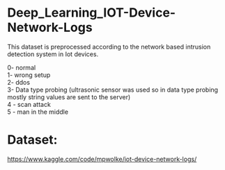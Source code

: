 # Deep_Learning_IOT-Device-Network-Logs
This dataset is preprocessed according to the network based intrusion detection system in Iot devices.

0- normal <br />
1- wrong setup <br />
2- ddos <br />
3- Data type probing (ultrasonic sensor was used so in data type probing mostly string values are sent to the server) <br />
4 - scan attack <br />
5 - man in the middle

# Dataset:
https://www.kaggle.com/code/mpwolke/iot-device-network-logs/
